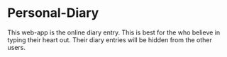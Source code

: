 # Personal-Diary

This web-app is the online diary entry. This is best for the who believe in typing their heart out. Their diary entries will be hidden from the other users.
 
